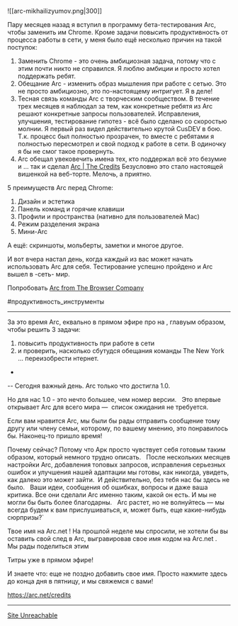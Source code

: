 
![[arc-mikhailizyumov.png|300]]

Пару месяцев назад я вступил в программу бета-тестирования Arc, чтобы заменить им Chrome. Кроме задачи повысить продуктивность от процесса работы в сети, у меня было ещё несколько причин на такой поступок:
1. Заменить Chrome - это очень амбициозная задача, потому что с этим почти никто не справился. Я люблю амбиции и просто хотел поддержать ребят.
2. Обещание Arc - изменить образ мышления при работе с сетью. Это не просто амбициозно, это по-настоящему интригует. Я в деле!
3. Тесная связь команды Arc с творческим сообществом. В течение трех месяцев я наблюдал за тем, как конкретные ребятя из Arc решают конкретные запросы пользователей. Исправления, улучшения, тестирование гипотез - всё было сделано со скоростью молнии. Я первый раз видел действительно крутой CusDEV в бою. Т.к. процесс был полностью прозрачен, то вместе с ребятами я полностью пересмотрел и свой подход к работе в сети. В одиночку я бы не смог такое провернуть.
4. Arc обещал увековечить имена тех, кто поддержал всё это безумие и ... так и сделал [Arc | The Credits](https://arc.net/credits) Безусловно это стало настоящей вишенкой на веб-торте. Мелочь, а приятно.

5 преимуществ Arc перед Chrome:
1. Дизайн и эстетика
2. Панель команд и горячие клавиши
3. Профили и пространства (нативно для пользователей Mac)
4. Режим разделения экрана
5. Мини-Arc

А ещё: скриншоты, мольберты, заметки и многое другое.

И вот вчера настал день, когда каждый из вас может начать использовать Arc для себя. Тестирование успешно пройдено и Arc вышел в -сеть- мир.

Попробовать [Arc from The Browser Company](https://arc.net/)

#продуктивность_инструменты  

---

За это время Arc, eквально в прямом эфире про на , главyым образом, чтобы решить 3 задачи:
1. повысить продуктивность при работе в сети
2. и проверить, насколько сбутудся обещания команды The New York … переизобрести нтернет.

  


-
--
Сегодня важный день. Arc только что достигла 1.0.

Но для нас 1.0 - это нечто большее, чем номер версии.  
Это впервые открывает Arc для всего мира — 
список ожидания не требуется.  

Если вам нравится Arc, мы были бы рады отправить сообщение тому другу или члену семьи, которому, по вашему мнению, это понравилось бы. Наконец-то пришло время!

Почему сейчас? Потому что Арк просто чувствует себя готовым таким образом, который немного трудно описать.   После нескольких месяцев настройки Arc, добавления топовых запросов, исправления серьезных ошибок и улучшения нашей адаптации мы готовы, как никогда, увидеть, как далеко это может зайти.  И действительно, без тебя нас бы здесь не было.
  Ваши идеи, сообщения об ошибках, вопросы и даже ваша критика. Все они сделали Arc именно таким, какой он есть. И мы не могли бы быть более благодарны.  
Arc растет, но не волнуйтесь — мы всегда будем к вам прислушиваться, и, может быть, еще какие-нибудь сюрпризы?`

Твое имя на Arc.net !
На прошлой неделе мы спросили, не хотели бы вы оставить свой след в Arc, выгравировав свое имя кодом на Arc.net .  
Мы рады поделиться этим 

Титры уже в прямом эфире!

И знаете что: еще не поздно добавить свое имя. Просто нажмите здесь до конца дня в пятницу, и мы свяжемся с вами!


https://arc.net/credits


---

[Site Unreachable](https://www.appsntips.com/home/arc-browser-review-top-features/)